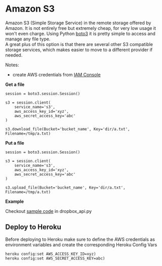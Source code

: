 # Amazon S3

Amazon S3 (Simple Storage Service) in the remote storage offered by Amazon. It is not entirely free but extremely cheap, 
for very low usage it won't even charge.
Using Python [boto3](https://boto3.amazonaws.com/v1/documentation/api/latest/index.html) it is pretty simple to
access and manage any file type.   
A great plus of this option is that there are several other S3 compatible storage services, which makes easier
to move to a different provider if needed. 

Notes:
* create AWS credentials from [IAM Console](https://console.aws.amazon.com/iam/home#/home) 

**Get a file**
```
session = boto3.session.Session()

s3 = session.client(
    service_name='s3',
    aws_access_key_id='xyz',
    aws_secret_access_key='abc'
)

s3.download_file(Bucket='bucket_name', Key='dir/a.txt', Filename=/tmp/a.txt)
```

**Put a file**
```
session = boto3.session.Session()

s3 = session.client(
    service_name='s3',
    aws_access_key_id='xyz',
    aws_secret_access_key='abc'
)

s3.upload_file(Bucket='bucket_name', Key='dir/a.txt', Filename=/tmp/a.txt)
```


**Example**

Checkout [sample code](https://github.com/gcatanese/HerokuFiles/tree/main/app/doc/S3_api.py) in dropbox_api.py

## Deploy to Heroku

Before deploying to Heroku make sure to define the AWS credentials as environment variables and create the corresponding Heroku Config Vars
```
heroku config:set AWS_ACCESS_KEY_ID=xyz)
heroku config:set AWS_SECRET_ACCESS_KEY=abc)
```




